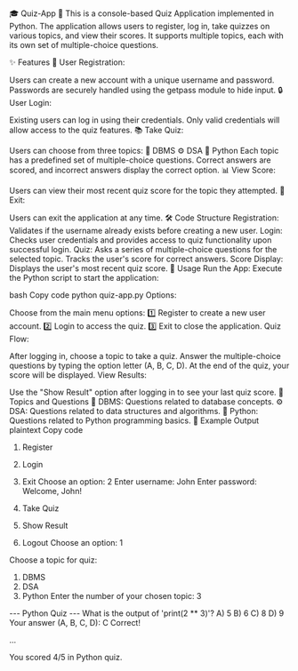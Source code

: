 
🎓 Quiz-App 📝
This is a console-based Quiz Application implemented in Python. The application allows users to register, log in, take quizzes on various topics, and view their scores. It supports multiple topics, each with its own set of multiple-choice questions.

✨ Features
👤 User Registration:

Users can create a new account with a unique username and password.
Passwords are securely handled using the getpass module to hide input.
🔒 User Login:

Existing users can log in using their credentials.
Only valid credentials will allow access to the quiz features.
📚 Take Quiz:

Users can choose from three topics:
📂 DBMS
⚙️ DSA
🐍 Python
Each topic has a predefined set of multiple-choice questions.
Correct answers are scored, and incorrect answers display the correct option.
📊 View Score:

Users can view their most recent quiz score for the topic they attempted.
🚪 Exit:

Users can exit the application at any time.
🛠 Code Structure
Registration:
Validates if the username already exists before creating a new user.
Login:
Checks user credentials and provides access to quiz functionality upon successful login.
Quiz:
Asks a series of multiple-choice questions for the selected topic.
Tracks the user's score for correct answers.
Score Display:
Displays the user's most recent quiz score.
🚀 Usage
Run the App: Execute the Python script to start the application:

bash
Copy code
python quiz-app.py
Options:

Choose from the main menu options: 1️⃣ Register to create a new user account.
2️⃣ Login to access the quiz.
3️⃣ Exit to close the application.
Quiz Flow:

After logging in, choose a topic to take a quiz.
Answer the multiple-choice questions by typing the option letter (A, B, C, D).
At the end of the quiz, your score will be displayed.
View Results:

Use the "Show Result" option after logging in to see your last quiz score.
📜 Topics and Questions
📂 DBMS: Questions related to database concepts.
⚙️ DSA: Questions related to data structures and algorithms.
🐍 Python: Questions related to Python programming basics.
📌 Example Output
plaintext
Copy code
1. Register
2. Login
3. Exit
Choose an option: 2
Enter username: John
Enter password:
Welcome, John!

1. Take Quiz
2. Show Result
3. Logout
Choose an option: 1

Choose a topic for quiz:
1. DBMS
2. DSA
3. Python
Enter the number of your chosen topic: 3

--- Python Quiz ---
What is the output of 'print(2 ** 3)'?
A) 5
B) 6
C) 8
D) 9
Your answer (A, B, C, D): C
Correct!

...

You scored 4/5 in Python quiz.
